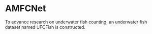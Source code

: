# AMFCNet
To advance research on underwater fish counting, an underwater fish dataset named UFCFish is constructed. 
